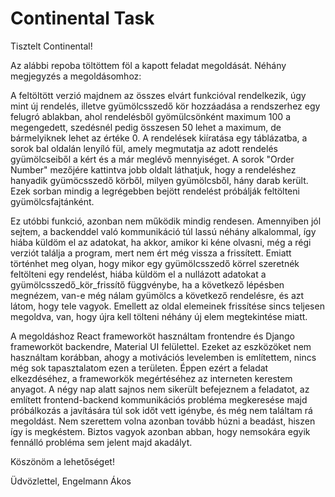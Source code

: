 # Continental Task

Tisztelt Continental!

Az alábbi repoba töltöttem föl a kapott feladat megoldását.
Néhány megjegyzés a megoldásomhoz:

A feltöltött verzió majdnem az összes elvárt funkcióval rendelkezik, úgy mint új rendelés, illetve gyümölcsszedő kör hozzáadása a rendszerhez egy felugró ablakban, ahol rendelésből gyömülcsönként maximum 100 a megengedett, szedésnél pedig összesen 50 lehet a maximum, de bármelyiknek lehet az értéke 0. A rendelések kiíratása egy táblázatba, a sorok bal oldalán lenyíló fül, amely megmutatja az adott rendelés gyümölcseiből a kért és a már meglévő mennyiséget. A sorok "Order Number" mezőjére kattintva jobb oldalt láthatjuk, hogy a rendeléshez hanyadik gyümöcsszedő körből, milyen gyümölcsből, hány darab került. Ezek sorban mindig a legrégebben bejött rendelést próbálják feltölteni gyümölcsfajtánként.

Ez utóbbi funkció, azonban nem működik mindig rendesen. Amennyiben jól sejtem, a backenddel való kommunikáció túl lassú néhány alkalommal, így hiába küldöm el az adatokat, ha akkor, amikor ki kéne olvasni, még a régi verziót találja a program, mert nem ért még vissza a frissített. Emiatt történhet meg olyan, hogy mikor egy gyümölcsszedő körrel szeretnék feltölteni egy rendelést, hiába küldöm el a nullázott adatokat a gyümölcsszedő_kör_frissítő függvénybe, ha a következő lépésben megnézem, van-e még nálam gyümölcs a következő rendelésre, és azt látom, hogy tele vagyok. Emellett az oldal elemeinek frissítése sincs teljesen megoldva, van, hogy újra kell tölteni néhány új elem megtekintése miatt.

A megoldáshoz React frameworköt használtam frontendre és Django frameworköt backendre, Material UI felülettel. Ezeket az eszközöket nem használtam korábban, ahogy a motivációs levelemben is említettem, nincs még sok tapasztalatom ezen a területen. Éppen ezért a feladat elkezdéséhez, a frameworkök megértéséhez az interneten kerestem anyagot.
A négy nap alatt sajnos nem sikerült befejeznem a feladatot, az említett frontend-backend kommunikációs probléma megkeresése majd próbálkozás a javítására túl sok időt vett igénybe, és még nem találtam rá megoldást. Nem szerettem volna azonban tovább húzni a beadást, hiszen így is megkéstem. Biztos vagyok azonban abban, hogy nemsokára egyik fennálló probléma sem jelent majd akadályt.

Köszönöm a lehetőséget!

Üdvözlettel,
Engelmann Ákos
